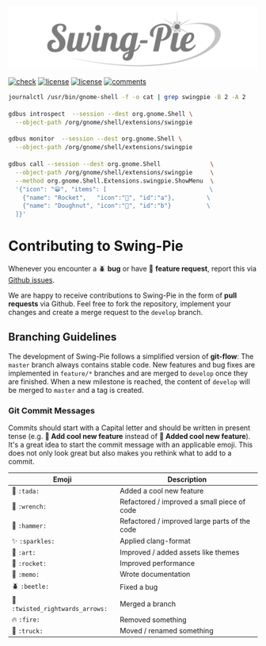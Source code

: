 <p align="center"> 
  <img src ="logo.svg" />
</p>

[![check](https://github.com/Schneegans/Swing-Pie/workflows/Checks/badge.svg?branch=develop)](https://github.com/Schneegans/Swing-Pie/actions)
[![license](https://img.shields.io/badge/Gnome_Shell-3.36.2-blue.svg)](LICENSE)
[![license](https://img.shields.io/badge/License-MIT-purple.svg)](LICENSE)
[![comments](https://img.shields.io/badge/Comments-29.3%25-green.svg)](cloc.sh)

```bash
journalctl /usr/bin/gnome-shell -f -o cat | grep swingpie -B 2 -A 2

gdbus introspect  --session --dest org.gnome.Shell \
  --object-path /org/gnome/shell/extensions/swingpie

gdbus monitor  --session --dest org.gnome.Shell \
  --object-path /org/gnome/shell/extensions/swingpie

gdbus call --session --dest org.gnome.Shell              \
  --object-path /org/gnome/shell/extensions/swingpie     \
  --method org.gnome.Shell.Extensions.swingpie.ShowMenu  \
  '{"icon": "😀", "items": [                             \
    {"name": "Rocket",   "icon":"🚀", "id":"a"},         \
    {"name": "Doughnut", "icon":"🍩", "id":"b"}          \
  ]}'
```

# Contributing to Swing-Pie

Whenever you encounter a :beetle: **bug** or have :tada: **feature request**, 
report this via [Github issues](https://github.com/schneegans/swingpie/issues).

We are happy to receive contributions to Swing-Pie in the form of **pull requests** via Github.
Feel free to fork the repository, implement your changes and create a merge request to the `develop` branch.

## Branching Guidelines

The development of Swing-Pie follows a simplified version of **git-flow**: The `master` branch always contains stable code.
New features and bug fixes are implemented in `feature/*` branches and are merged to `develop` once they are finished.
When a new milestone is reached, the content of `develop` will be merged to `master` and a tag is created.

### Git Commit Messages

Commits should start with a Capital letter and should be written in present tense (e.g. __:tada: Add cool new feature__ instead of __:tada: Added cool new feature__).
It's a great idea to start the commit message with an applicable emoji. This does not only look great but also makes you rethink what to add to a commit.

Emoji | Description
------|------------
:tada: `:tada:` | Added a cool new feature
:wrench: `:wrench:` | Refactored / improved a small piece of code
:hammer: `:hammer:` | Refactored / improved large parts of the code
:sparkles: `:sparkles:` | Applied clang-format
:art: `:art:` | Improved / added assets like themes
:rocket: `:rocket:` | Improved performance
:memo: `:memo:` | Wrote documentation
:beetle: `:beetle:` | Fixed a bug
:twisted_rightwards_arrows: `:twisted_rightwards_arrows:` | Merged a branch
:fire: `:fire:` | Removed something
:truck: `:truck:` | Moved / renamed something